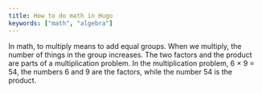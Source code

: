 ```yaml
---
title: How to do math in Hugo
keywords: ["math", "algebra"]
---
```


In math, to multiply means to add equal groups. When we multiply, the number of things in the group increases. The two factors and the product are parts of a multiplication problem. In the multiplication problem, 6 × 9 = 54, the numbers 6 and 9 are the factors, while the number 54 is the product.